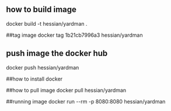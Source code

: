 ## how to build image
docker build -t hessian/yardman .

##tag image
docker tag 1b21cb7996a3  hessian/yardman

## push image the docker hub
docker push hessian/yardman



##how to install docker


##how to pull image
docker pull hessian/yardman

##running image
docker run --rm -p 8080:8080 hessian/yardman
